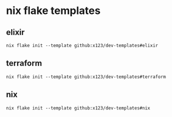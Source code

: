 # nix flake templates

## elixir
`nix flake init --template github:x123/dev-templates#elixir`

## terraform
`nix flake init --template github:x123/dev-templates#terraform`

## nix
`nix flake init --template github:x123/dev-templates#nix`
